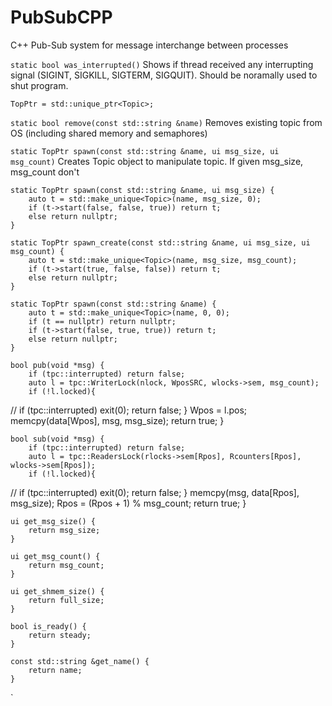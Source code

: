 # PubSubCPP
C++ Pub-Sub system for message interchange between processes


`static bool was_interrupted()`
Shows if thread received any interrupting signal (SIGINT, SIGKILL, SIGTERM, SIGQUIT).
Should be noramally used to shut program.

`TopPtr = std::unique_ptr<Topic>;`

`static bool remove(const std::string &name)`
Removes existing topic from OS (including shared memory and semaphores)

`static TopPtr spawn(const std::string &name, ui msg_size, ui msg_count)`
Creates Topic object to manipulate topic. If given msg_size, msg_count don't

    static TopPtr spawn(const std::string &name, ui msg_size) {
        auto t = std::make_unique<Topic>(name, msg_size, 0);
        if (t->start(false, false, true)) return t;
        else return nullptr;
    }

    static TopPtr spawn_create(const std::string &name, ui msg_size, ui msg_count) {
        auto t = std::make_unique<Topic>(name, msg_size, msg_count);
        if (t->start(true, false, false)) return t;
        else return nullptr;
    }

    static TopPtr spawn(const std::string &name) {
        auto t = std::make_unique<Topic>(name, 0, 0);
        if (t == nullptr) return nullptr;
        if (t->start(false, true, true)) return t;
        else return nullptr;
    }

    bool pub(void *msg) {
        if (tpc::interrupted) return false;
        auto l = tpc::WriterLock(nlock, WposSRC, wlocks->sem, msg_count);
        if (!l.locked){
//            if (tpc::interrupted) exit(0);
            return false;
        }
        Wpos = l.pos;
        memcpy(data[Wpos], msg, msg_size);
        return true;
    }

    bool sub(void *msg) {
        if (tpc::interrupted) return false;
        auto l = tpc::ReadersLock(rlocks->sem[Rpos], Rcounters[Rpos], wlocks->sem[Rpos]);
        if (!l.locked){
//            if (tpc::interrupted) exit(0);
            return false;
        }
        memcpy(msg, data[Rpos], msg_size);
        Rpos = (Rpos + 1) % msg_count;
        return true;
    }

    ui get_msg_size() {
        return msg_size;
    }

    ui get_msg_count() {
        return msg_count;
    }

    ui get_shmem_size() {
        return full_size;
    }

    bool is_ready() {
        return steady;
    }

    const std::string &get_name() {
        return name;
    }
`
